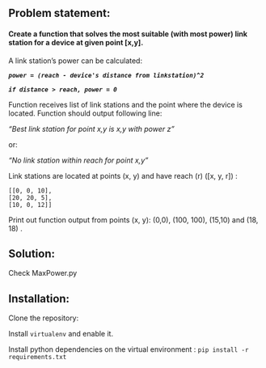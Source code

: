 
## Problem statement: 

#### Create a function that solves the most suitable (with most power) link station for a device at given point [x,y].





A link station’s power can be calculated:

***`power = (reach - device's distance from linkstation)^2`***

***`if distance > reach, power = 0`***


Function receives list of link stations and the point where the device is located.
Function should output following line:

_“Best link station for point x,y is x,y with power z”_

or:

_“No link station within reach for point x,y”_ 


Link stations are located at points (x, y) and have reach (r) ([x, y, r]) :
```
[[0, 0, 10],
[20, 20, 5],
[10, 0, 12]] 
```


Print out function output from points (x, y):
(0,0), (100, 100), (15,10) and (18, 18) .

## Solution:

Check MaxPower.py 

## Installation:

Clone the repository:

Install `virtualenv` and enable it.

Install python dependencies on the virtual environment : `pip install -r requirements.txt`
